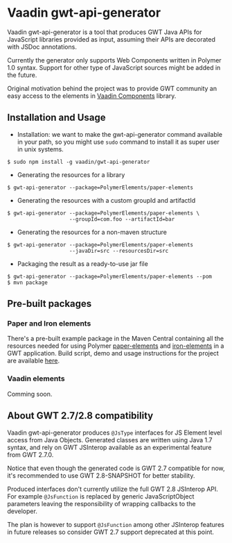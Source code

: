 # Vaadin gwt-api-generator

Vaadin gwt-api-generator is a tool that produces GWT Java APIs for JavaScript libraries provided as input, assuming their APIs are decorated with JSDoc annotations.

Currently the generator only supports Web Components written in Polymer 1.0 syntax. Support for other type of JavaScript sources might be added in the future.

Original motivation behind the project was to provide GWT community an easy access to the elements in [Vaadin Components](https://github.com/vaadin/components) library.

## Installation and Usage

- Installation: we want to make the gwt-api-generator command available in your path, so you might use `sudo` command to install it as super user in unix systems.
```shell
$ sudo npm install -g vaadin/gwt-api-generator
```
- Generating the resources for a library
```shell
$ gwt-api-generator --package=PolymerElements/paper-elements
```
- Generating the resources with a custom groupId and artifactId
```shell
$ gwt-api-generator --package=PolymerElements/paper-elements \
                    --groupId=com.foo --artifactId=bar
```
- Generating the resources for a non-maven structure
```shell
$ gwt-api-generator --package=PolymerElements/paper-elements
                    --javaDir=src --resourcesDir=src
```
- Packaging the result as a ready-to-use jar file
```shell
$ gwt-api-generator --package=PolymerElements/paper-elements --pom
$ mvn package
```

## Pre-built packages

### Paper and Iron elements

There's a pre-built example package in the Maven Central containing all the resources needed for using Polymer [paper-elements](https://elements.polymer-project.org/browse?package=paper-elements) and [iron-elements](https://elements.polymer-project.org/browse?package=iron-elements) in a GWT application. Build script, demo and usage instructions for the project are available [here](https://github.com/vaadin/gwt-polymer-elements).

### Vaadin elements

Comming soon.

## About GWT 2.7/2.8 compatibility

Vaadin gwt-api-generator produces `@JsType` interfaces for JS Element level access from Java Objects.
Generated classes are written using Java 1.7 syntax, and rely on GWT JSInterop available as an experimental feature from GWT 2.7.0.

Notice that even though the generated code is GWT 2.7 compatible for now, it's recommended to use GWT 2.8-SNAPSHOT for better stability.

Produced interfaces don't currently utilize the full GWT 2.8 JSInterop API. For example `@JsFunction` is replaced by generic JavaScriptObject parameters leaving the responsibility of wrapping callbacks to the developer.

The plan is however to support `@JsFunction` among other JSInterop features in future releases so consider GWT 2.7 support deprecated at this point.
